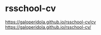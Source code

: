 # rsschool-cv
https://galoperidola.github.io/rsschool-cv/cv
https://galoperidola.github.io/rsschool-cv/
